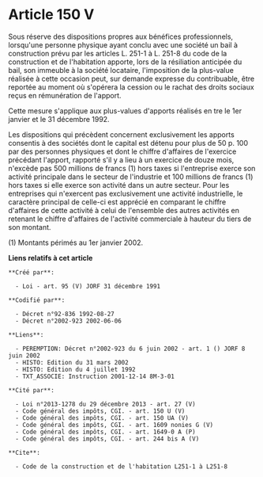 # Article 150 V

Sous réserve des dispositions propres aux bénéfices professionnels, lorsqu'une personne physique ayant conclu avec une
société un bail à construction prévu par les articles L. 251-1 à L. 251-8 du code de la construction et de l'habitation
apporte, lors de la résiliation anticipée du bail, son immeuble à la société locataire, l'imposition de la plus-value
réalisée à cette occasion peut, sur demande expresse du contribuable, être reportée au moment où s'opérera la cession ou le
rachat des droits sociaux reçus en rémunération de l'apport.

Cette mesure s'applique aux plus-values d'apports réalisés en tre le 1er janvier et le 31 décembre 1992.

Les dispositions qui précèdent concernent exclusivement les apports consentis à des sociétés dont le capital est détenu pour
plus de 50 p. 100 par des personnes physiques et dont le chiffre d'affaires de l'exercice précédant l'apport, rapporté s'il y
a lieu à un exercice de douze mois, n'excède pas 500 millions de francs (1) hors taxes si l'entreprise exerce son activité
principale dans le secteur de l'industrie et 100 millions de francs (1) hors taxes si elle exerce son activité dans un autre
secteur. Pour les entreprises qui n'exercent pas exclusivement une activité industrielle, le caractère principal de celle-ci
est apprécié en comparant le chiffre d'affaires de cette activité à celui de l'ensemble des autres activités en retenant le
chiffre d'affaires de l'activité commerciale à hauteur du tiers de son montant.

(1) Montants périmés au 1er janvier 2002.

**Liens relatifs à cet article**

	**Créé par**:

	  - Loi - art. 95 (V) JORF 31 décembre 1991

	**Codifié par**:

	  - Décret n°92-836 1992-08-27
	  - Décret n°2002-923 2002-06-06

	**Liens**:

	  - PEREMPTION: Décret n°2002-923 du 6 juin 2002 - art. 1 () JORF 8 juin 2002
	  - HISTO: Edition du 31 mars 2002
	  - HISTO: Edition du 4 juillet 1992
	  - TXT_ASSOCIE: Instruction 2001-12-14 8M-3-01

	**Cité par**:

	  - Loi n°2013-1278 du 29 décembre 2013 - art. 27 (V)
	  - Code général des impôts, CGI. - art. 150 U (V)
	  - Code général des impôts, CGI. - art. 150 UA (V)
	  - Code général des impôts, CGI. - art. 1609 nonies G (V)
	  - Code général des impôts, CGI. - art. 1649-0 A (P)
	  - Code général des impôts, CGI. - art. 244 bis A (V)

	**Cite**:

	  - Code de la construction et de l'habitation L251-1 à L251-8
